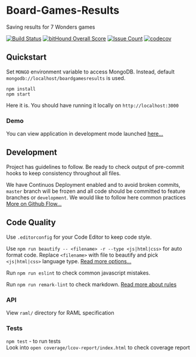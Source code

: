 # Board-Games-Results

Saving results for 7 Wonders games

[![Build Status](https://travis-ci.org/GorlifSense/Board-Games-Results.svg?branch=master)](https://travis-ci.org/GorlifSense/Board-Games-Results)
[![bitHound Overall Score](https://www.bithound.io/github/GorlifSense/Board-Games-Results/badges/score.svg)](https://www.bithound.io/github/GorlifSense/Board-Games-Results)
[![Issue Count](https://codeclimate.com/github/GorlifSense/Board-Games-Results/badges/issue_count.svg)](https://codeclimate.com/github/GorlifSense/Board-Games-Results)
[![codecov](https://codecov.io/gh/GorlifSense/Board-Games-Results/branch/master/graph/badge.svg)](https://codecov.io/gh/GorlifSense/Board-Games-Results)

## Quickstart

Set `MONGO` environment variable to access MongoDB.
Instead, default `mongodb://localhost/boardgamesresults` is used.

`npm install`  
`npm start`  

Here it is. You should have running it locally on `http://localhost:3000`

### Demo

You can view application in development mode launched
[here...](https://boardgamesresults.herokuapp.com)

## Development

Project has guidelines to follow.
Be ready to check output of pre-commit hooks
to keep consistency throughout all files.

We have Continuos Deployment enabled and to avoid broken commits,
`master` branch will be frozen
and all code should be committed to feature branches
or `development`. We would like to follow here common practices
[More on Github Flow...](https://guides.github.com/introduction/flow/)

## Code Quality

Use `.editorconfig` for your Code Editor to keep code style.  

Use `npm run beautify -- <filename> -r --type <js|html|css>`
for auto format code.
Replace `<filename>` with file to beautify
and pick `<js|html|css>` language type.
[Read more options...](https://www.npmjs.com/package/js-beautify)

Run `npm run eslint` to check common javascript mistakes.  

Run `npm run remark-lint` to check markdown.
[Read more about rules](https://github.com/wooorm/remark-lint/blob/master/doc/rules.md)

### API

View `raml/` directory for RAML specification

### Tests

`npm test` - to run tests  
Look into `open coverage/lcov-report/index.html` to check coverage report
